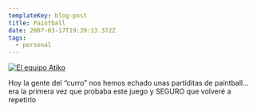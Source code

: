 ```yaml
---
templateKey: blog-post
title: Paintball
date: 2007-03-17T19:39:13.372Z
tags:
  - personal
---
```

[![El equipo Atiko](https://i1.wp.com/farm1.static.flickr.com/150/424574053_5c018e279a.jpg?resize=410%2C308 "El equipo Atiko")](http://www.flickr.com/photos/sipuedo/424574053/)

Hoy la gente del “curro” nos hemos echado unas partiditas de paintball… era la primera vez que probaba este juego y SEGURO que volveré a repetirlo
